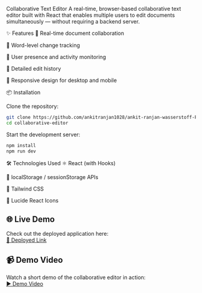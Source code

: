 Collaborative Text Editor
A real-time, browser-based collaborative text editor built with React that enables multiple users to edit documents simultaneously — without requiring a backend server.

✨ Features
🔄 Real-time document collaboration

📝 Word-level change tracking

🧍 User presence and activity monitoring

📜 Detailed edit history

📱 Responsive design for desktop and mobile


📦 Installation

Clone the repository:

```bash
git clone https://github.com/ankitranjan1028/ankit-ranjan-wasserstoff-FrontEndInternTask.git
cd collaborative-editor
```

Start the development server:

```bash
npm install
npm run dev
```


🛠 Technologies Used
⚛️ React (with Hooks)

🧠 localStorage / sessionStorage APIs

💨 Tailwind CSS

🎨 Lucide React Icons                  


## 🌐 Live Demo

Check out the deployed application here:  
[🔗 Deployed Link](https://your-deployment-url.com)

## 📹 Demo Video

Watch a short demo of the collaborative editor in action:  
[▶️ Demo Video](https://your-demo-video-link.com)

